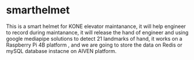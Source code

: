 # smarthelmet
This is a smart helmet for KONE elevator maintanance,  it will help engineer to record  during maintanance, it will release the hand of engineer and using google mediapipe solutions to detect 21 landmarks of hand, it works on a Raspberry Pi 4B platform , and we are going to store the data on Redis or mySQL database instacne on AIVEN platform. 
